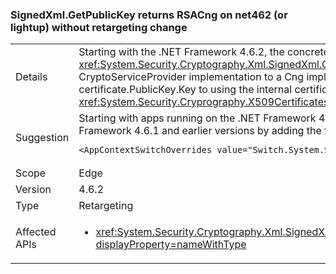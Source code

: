 ### SignedXml.GetPublicKey returns RSACng on net462 (or lightup) without retargeting change

|   |   |
|---|---|
|Details|Starting with the .NET Framework 4.6.2, the concrete type of the object returned by the <xref:System.Security.Cryptography.Xml.SignedXml.GetPublicKey%2A?displayProperty=nameWithType> method changed (without a quirk) from a CryptoServiceProvider implementation to a Cng implementation. This is because the implementation changed from using certificate.PublicKey.Key to using the internal certificate.GetAnyPublicKey which forwards to <xref:System.Security.Cryprography.X509Certificates.RSACertificateExtensions.GetRSAPublicKey%2A?displayProperty=nameWithType>.|
|Suggestion|Starting with apps running on the .NET Framework 4.7.1, you can use the CryptoServiceProvider implementation used by default in the .NET Framework 4.6.1 and earlier versions by adding the following configuration switch to the [runtime](~/docs/framework/configure-apps/file-schema/runtime/runtime-element.md) section of your app config file:<pre>`<AppContextSwitchOverrides value="Switch.System.Security.Cryptography.Xml.SignedXmlUseLegacyCertificatePrivateKey=true" />`</pre>|
|Scope|Edge|
|Version|4.6.2|
|Type|Retargeting|
|Affected APIs|<ul><li><xref:System.Security.Cryptography.Xml.SignedXml.CheckSignatureReturningKey(System.Security.Cryptography.AsymmetricAlgorithm%40)?displayProperty=nameWithType></li></ul>|

